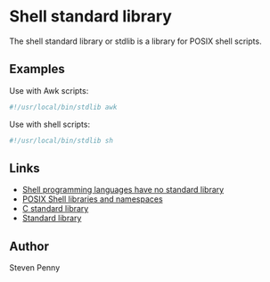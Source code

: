 Shell standard library
======================
The shell standard library or stdlib is a library for POSIX shell scripts.

Examples
---------------------
Use with Awk scripts:

~~~sh
#!/usr/local/bin/stdlib awk
~~~

Use with shell scripts:

~~~sh
#!/usr/local/bin/stdlib sh
~~~

Links
-----
- [Shell programming languages have no standard library][xr]
- [POSIX Shell libraries and namespaces][wh]
- [C standard library][ya]
- [Standard library][zu]

Author
------------
Steven Penny

[wh]:http://hyperpolyglot.org/shell#libraries-namespaces
[xr]:http://unix.stackexchange.com/q/297792#297805
[ya]:http://wikipedia.org/wiki/C_standard_library
[zu]:http://wikipedia.org/wiki/Standard_library
